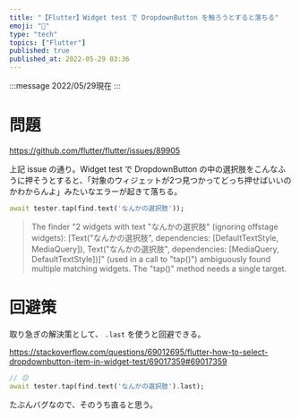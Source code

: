 ```yaml
---
title: "【Flutter】Widget test で DropdownButton を触ろうとすると落ちる"
emoji: "🔽"
type: "tech"
topics: ["Flutter"]
published: true
published_at: 2022-05-29 03:36
---
```

  

:::message
2022/05/29現在
:::

# 問題
https://github.com/flutter/flutter/issues/89905

上記 issue の通り。Widget test で DropdownButton の中の選択肢をこんなふうに押そうとすると、「対象のウィジェットが2つ見つかってどっち押せばいいのかわからんよ」みたいなエラーが起きて落ちる。

```dart
await tester.tap(find.text('なんかの選択肢'));
```
> The finder "2 widgets with text "なんかの選択肢" (ignoring offstage widgets): [Text("なんかの選択肢", dependencies:
[DefaultTextStyle, MediaQuery]), Text("なんかの選択肢", dependencies: [MediaQuery, DefaultTextStyle])]" (used
in a call to "tap()") ambiguously found multiple matching widgets. The "tap()" method needs a single
target.


# 回避策

取り急ぎの解決策として、 `.last` を使うと回避できる。

https://stackoverflow.com/questions/69012695/flutter-how-to-select-dropdownbutton-item-in-widget-test/69017359#69017359

```dart
// 😌
await tester.tap(find.text('なんかの選択肢').last);
```

たぶんバグなので、そのうち直ると思う。
